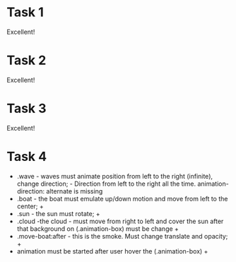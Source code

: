 # Task 1
Excellent!

# Task 2
Excellent!

# Task 3
Excellent!

# Task 4
- .wave - waves must animate position from left to the right (infinite), change direction; - 
Direction from left to the right all the time. animation-direction: alternate is missing
- .boat - the boat must emulate up/down motion and move from left to the center; +
- .sun - the sun must rotate; +
- .cloud -the cloud - must move from right to left and cover the sun after that background on (.animation-box) must be change + 
- .move-boat:after - this is the smoke. Must change translate and opacity; + 
- animation must be started after user hover the (.animation-box) +